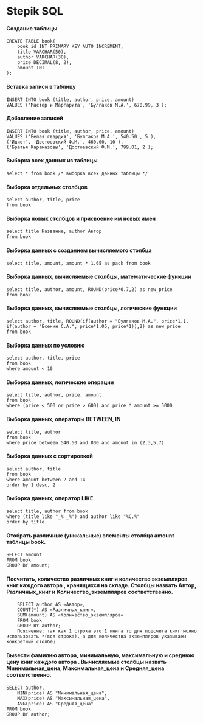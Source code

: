 # Stepik SQL


#### Создание таблицы
```
CREATE TABLE book(
    book_id INT PRIMARY KEY AUTO_INCREMENT, 
    title VARCHAR(50), 
    author VARCHAR(30), 
    price DECIMAL(8, 2), 
    amount INT
);
```

#### Вставка записи в таблицу

```
INSERT INTO book (title, author, price, amount) 
VALUES ('Мастер и Маргарита', 'Булгаков М.А.', 670.99, 3 );
```

#### Добавление записей

```
INSERT INTO book (title, author, price, amount) 
VALUES ('Белая гвардия', 'Булгаков М.А.', 540.50 , 5 ),
('Идиот', 'Достоевский Ф.М.', 460.00, 10 ),
('Братья Карамазовы', 'Достоевский Ф.М.', 799.01, 2 );
```

#### Выборка всех данных из таблицы

```
select * from book /* выборка всех данных таблицы */
```


#### Выборка отдельных столбцов

```
select author, title, price 
from book
```


#### Выборка новых столбцов и присвоение им новых имен

```
select title Название, author Автор 
from book
```

#### Выборка данных с созданием вычисляемого столбца

```
select title, amount, amount * 1.65 as pack from book
```

#### Выборка данных, вычисляемые столбцы, математические функции

```
select title, author, amount, ROUND(price*0.7,2) as new_price 
from book
```

#### Выборка данных, вычисляемые столбцы, логические функции

```
select author, title, ROUND(if(author = "Булгаков М.А.", price*1.1, if(author = "Есенин С.А.", price*1.05, price*1)),2) as new_price 
from book
```

#### Выборка данных по условию
```
select author, title, price 
from book 
where amount < 10
```

#### Выборка данных, логические операции

```
select title, author, price, amount 
from book 
where (price < 500 or price > 600) and price * amount >= 5000
```

#### Выборка данных, операторы BETWEEN, IN
```
select title, author
from book
where price between 540.50 and 800 and amount in (2,3,5,7)
```

#### Выборка данных с сортировкой

```
select author, title 
from book
where amount between 2 and 14
order by 1 desc, 2 
```

#### Выборка данных, оператор LIKE

```
select title, author from book
where (title like "_% _%") and author like "%С.%"
order by title
```

#### Отобрать различные (уникальные) элементы столбца amount таблицы book.

```
SELECT amount
FROM book
GROUP BY amount;
```
#### Посчитать, количество различных книг и количество экземпляров книг каждого автора , хранящихся на складе.  Столбцы назвать Автор, Различных_книг и Количество_экземпляров соответственно.

```
    SELECT author AS «Автор»,
    COUNT(*) AS «Различных_книг«,
    SUM(amount) AS «Количество_экземпляров«
    FROM book
    GROUP BY author;
    Пояснение: так как 1 строка это 1 книга то для подсчета книг можно использовать *(вся строка), а для количества экземпляров указываем конкретный столбец
```

#### Вывести фамилию автора, минимальную, максимальную и среднюю цену книг каждого автора . Вычисляемые столбцы назвать Минимальная_цена, Максимальная_цена и Средняя_цена соответственно.

```
SELECT author,
    MIN(price) AS "Минимальная_цена", 
    MAX(price) AS "Максимальная_цена",
    AVG(price) AS "Средняя_цена"
FROM book
GROUP BY author;
```

####


